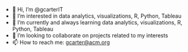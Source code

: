 - 👋 Hi, I’m @gcarterIT
- 👀 I’m interested in data analytics, visualizations, R, Python, Tableau
- 🌱 I’m currently and always learning data analytics, visualizations, R, Python, Tableau
- 💞️ I’m looking to collaborate on projects related to my interests
- 📫 How to reach me: gcarter@acm.org

<!---
gcarterIT/gcarterIT is a ✨ special ✨ repository because its `README.md` (this file) appears on your GitHub profile.
You can click the Preview link to take a look at your changes.
--->

